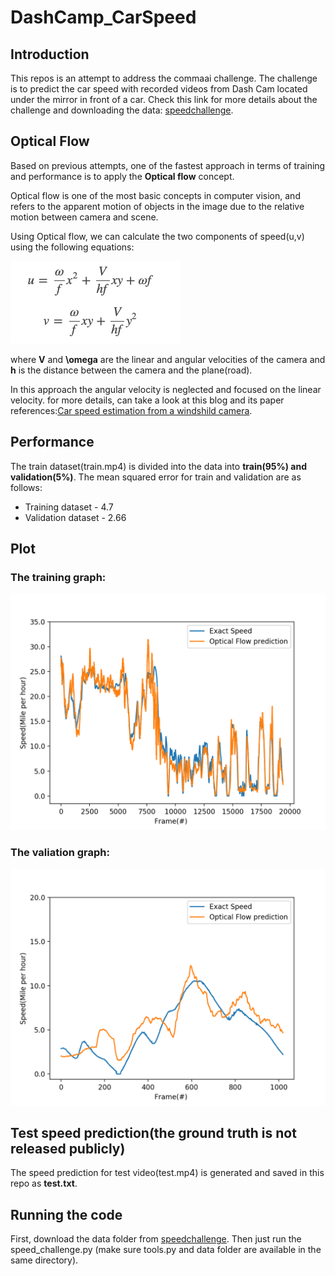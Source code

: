 # DashCamp_CarSpeed


## Introduction

This repos is an attempt to address the commaai challenge. The challenge is  to predict the car speed with recorded videos from Dash Cam located under the mirror in front of a car. Check this link for more details about the challenge and downloading the data: [speedchallenge](https://github.com/commaai/speedchallenge).


## Optical Flow  

Based on previous attempts, one of the fastest approach in terms of training and performance is to apply the **Optical flow** concept.

Optical flow is one of the most basic concepts in computer vision, and refers to the apparent motion of objects in the image due to the relative motion between  camera and scene.

Using Optical flow, we can calculate the two components of speed(u,v) using the following equations: 

![equation](OpticalFlowEquation.png)

where **V** and **\omega** are the linear and angular velocities of the camera and **h** is the distance between the camera and the plane(road).

In this approach the angular velocity is neglected and focused on the linear velocity. for more details, can take a look at this blog and its paper references:[Car speed estimation from a windshild camera](https://nicolovaligi.com/car-speed-estimation-windshield-camera.html).


## Performance   

The train dataset(train.mp4) is divided into the data into **train(95%) and validation(5%)**. 
The mean squared error for train and validation are as follows: 
- Training dataset - 4.7
- Validation dataset - 2.66

## Plot 

### The training graph:

![Train Graph](/training_dataset.png) 


### The valiation graph: 

![Validation Graph](/Validation_Dataset.png)


## Test speed prediction(the ground truth is not released publicly)
The speed prediction for test video(test.mp4) is generated and saved in this repo as **test.txt**.

## Running the code

First, download the data folder from [speedchallenge](https://github.com/commaai/speedchallenge). Then just run the speed_challenge.py (make sure tools.py and data folder are available in the same directory). 



